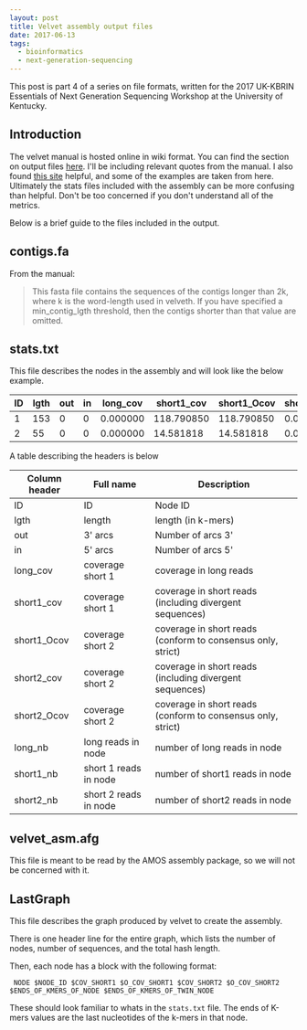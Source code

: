 ```yaml
---
layout: post
title: Velvet assembly output files
date: 2017-06-13
tags:
  - bioinformatics
  - next-generation-sequencing
---
```


This post is part 4 of a series on file formats, written for the 2017 UK-KBRIN Essentials of Next
Generation Sequencing Workshop at the University of Kentucky.

## Introduction
The velvet manual is hosted online in wiki format.  You can find the section on output files [here](https://github.com/dzerbino/velvet/wiki/Manual#output-files).  I'll be including relevant quotes from the manual.  I also found [this site](http://davetang.org/wiki/tiki-index.php?page=Velvet) helpful, and some of the examples are taken from here.
Ultimately the stats files included with the assembly can be more confusing than helpful.  Don't be too concerned if you don't understand all of the metrics.

Below is a brief guide to the files included in the output.

## contigs.fa

From the manual:

>This fasta file contains the sequences of the contigs longer than 2k, where k is the word-length used in velveth. If you have specified a min_contig_lgth threshold, then the contigs shorter than that value are omitted.

## stats.txt

This file describes the nodes in the assembly and will look like the below example.


| ID | lgth | out | in | long_cov | short1_cov | short1_Ocov | short2_cov | short2_Ocov | long_nb | short1_nb | short2_nb |
|----|------|-----|----|----------|------------|-------------|------------|-------------|---------|-----------|-----------|
| 1  | 153  | 0   | 0  | 0.000000 | 118.790850 | 118.790850  | 0.000000   | 0.000000    | 0       | N/A       | N/A       |
| 2  | 55   | 0   | 0  | 0.000000 | 14.581818  | 14.581818   | 0.000000   | 0.000000    | 0       | N/A       | N/A       |

A table describing the headers is below

| Column header | Full name             | Description                                                 |
|---------------|-----------------------|-------------------------------------------------------------|
| ID            | ID                    | Node ID                                                     |
| lgth          | length                | length (in k-mers)                                          |
| out           | 3' arcs               | Number of arcs 3'                                           |
| in            | 5' arcs               | Number of arcs 5'                                           |
| long_cov      | coverage short 1      | coverage in long reads                                      |
| short1_cov    | coverage short 1      | coverage in short reads (including divergent sequences)     |
| short1_Ocov   | coverage short 2      | coverage in short reads (conform to consensus only, strict) |
| short2_cov    | coverage short 2      | coverage in short reads (including divergent sequences)     |
| short2_Ocov   | coverage short 2      | coverage in short reads (conform to consensus only, strict) |
| long_nb       | long reads in node    | number of long reads in node                                |
| short1_nb     | short 1 reads in node | number of short1 reads in node                              |
| short2_nb     | short 2 reads in node | number of short2 reads in node                              |


## velvet_asm.afg
This file is meant to be read by the AMOS assembly package, so we will not be concerned with it.

## LastGraph

This file describes the graph produced by velvet to create the assembly.

There is one header line for the entire graph, which lists the number of nodes, number of sequences, and the total hash length.

Then, each node has a block with the following format:

```
 NODE $NODE_ID $COV_SHORT1 $O_COV_SHORT1 $COV_SHORT2 $O_COV_SHORT2 $ENDS_OF_KMERS_OF_NODE $ENDS_OF_KMERS_OF_TWIN_NODE
```

These should look familiar to whats in the `stats.txt` file.  The ends of K-mers values are the last nucleotides of the k-mers in that node.
